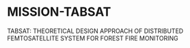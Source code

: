 # MISSION-TABSAT
TABSAT: THEORETICAL DESIGN APPROACH OF DISTRIBUTED FEMTOSATELLITE SYSTEM FOR FOREST FIRE MONITORING
